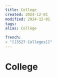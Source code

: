 ```yaml
---
title: College
created: 2024-12-01
modified: 2024-12-01
tags: 
alias: Collège

french:
- "[[3527 Colleges]]"
---
```

# College
